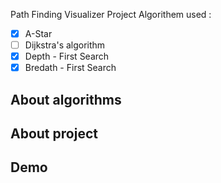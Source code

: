 Path Finding Visualizer Project 
Algorithem used :

- [X] A-Star
- [ ] Dijkstra's algorithm
- [X] Depth - First Search
- [X] Bredath - First Search

## About algorithms 
## About project
## Demo

